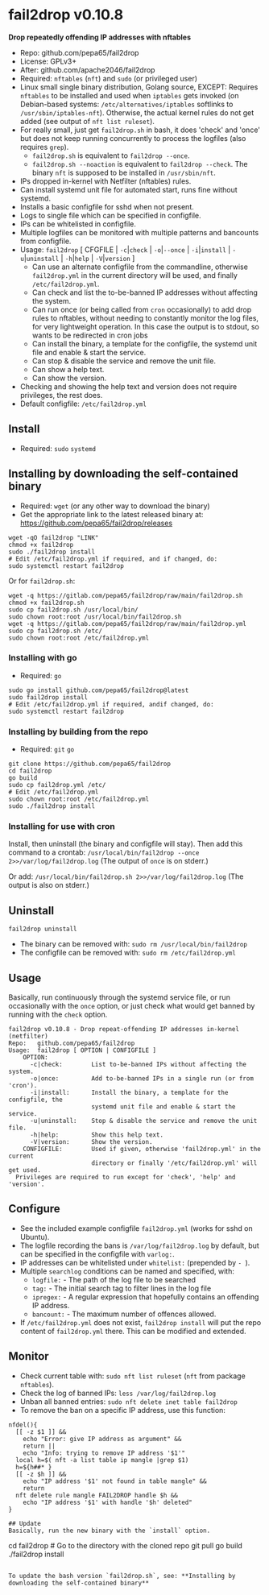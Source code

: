 # fail2drop v0.10.8
**Drop repeatedly offending IP addresses with nftables**

* Repo: github.com/pepa65/fail2drop
* License: GPLv3+
* After: github.com/apache2046/fail2drop
* Required: `nftables` (`nft`) and `sudo` (or privileged user)
* Linux small single binary distribution, Golang source, EXCEPT:
  Requires `nftables` to be installed and used when `iptables` gets invoked
  (on Debian-based systems: `/etc/alternatives/iptables` softlinks to `/usr/sbin/iptables-nft`).
  Otherwise, the actual kernel rules do not get added (see output of `nft list ruleset`).
* For really small, just get `fail2drop.sh` in bash, it does 'check' and 'once' but
  does not keep running concurrently to process the logfiles (also requires `grep`).
	- `fail2drop.sh` is equivalent to `fail2drop --once`.
	- `fail2drop.sh --noaction` is equivalent to `fail2drop --check`.
  The binary `nft` is supposed to be installed in `/usr/sbin/nft`.
* IPs dropped in-kernel with Netfilter (nftables) rules.
* Can install systemd unit file for automated start, runs fine without systemd.
* Installs a basic configfile for sshd when not present.
* Logs to single file which can be specified in configfile.
* IPs can be whitelisted in configfile.
* Multiple logfiles can be monitored with multiple patterns and bancounts from configfile.
* Usage: `fail2drop` [ CFGFILE | `-c`|`check` | `-o`|`--once` | `-i`|`install` | `-u`|`uninstall` | `-h`|`help` | `-V`|`version` ]
  - Can use an alternate configfile from the commandline, otherwise 
    `fail2drop.yml` in the current directory will be used, and finally `/etc/fail2drop.yml`.
  - Can check and list the to-be-banned IP addresses without affecting the system.
  - Can run once (or being called from `cron` occasionally) to add drop rules to nftables,
    without needing to constantly monitor the log files, for very lightweight operation.
		In this case the output is to stdout, so wants to be redirected in cron jobs
  - Can install the binary, a template for the configfile, the systemd unit file and enable & start the service.
  - Can stop & disable the service and remove the unit file.
  - Can show a help text.
  - Can show the version.
* Checking and showing the help text and version does not require privileges, the rest does.
* Default configfile: `/etc/fail2drop.yml`

## Install
* Required: `sudo` `systemd`

## Installing by downloading the self-contained binary
* Required: `wget` (or any other way to download the binary)
* Get the appropriate link to the latest released binary at:
  https://github.com/pepa65/fail2drop/releases

```
wget -qO fail2drop "LINK"
chmod +x fail2drop
sudo ./fail2drop install
# Edit /etc/fail2drop.yml if required, and if changed, do:
sudo systemctl restart fail2drop
```

Or for `fail2drop.sh`:
```
wget -q https://gitlab.com/pepa65/fail2drop/raw/main/fail2drop.sh
chmod +x fail2drop.sh
sudo cp fail2drop.sh /usr/local/bin/
sudo chown root:root /usr/local/bin/fail2drop.sh
wget -q https://gitlab.com/pepa65/fail2drop/raw/main/fail2drop.yml
sudo cp fail2drop.sh /etc/
sudo chown root:root /etc/fail2drop.yml
```

### Installing with go
* Required: `go`

```
sudo go install github.com/pepa65/fail2drop@latest
sudo fail2drop install
# Edit /etc/fail2drop.yml if required, andif changed, do:
sudo systemctl restart fail2drop
```

### Installing by building from the repo
* Required: `git` `go`

```
git clone https://github.com/pepa65/fail2drop
cd fail2drop
go build
sudo cp fail2drop.yml /etc/
# Edit /etc/fail2drop.yml
sudo chown root:root /etc/fail2drop.yml
sudo ./fail2drop install
```

### Installing for use with cron
Install, then uninstall (the binary and configfile will stay).
Then add this command to a crontab: `/usr/local/bin/fail2drop --once 2>>/var/log/fail2drop.log`
(The output of `once` is on stderr.)

Or add: `/usr/local/bin/fail2drop.sh 2>>/var/log/fail2drop.log`
(The output is also on stderr.)

## Uninstall
`fail2drop uninstall`

* The binary can be removed with: `sudo rm /usr/local/bin/fail2drop`
* The configfile can be removed with: `sudo rm /etc/fail2drop.yml`

## Usage
Basically, run continuously through the systemd service file,
or run occasionally with the `once` option,
or just check what would get banned by running with the `check` option.
```
fail2drop v0.10.8 - Drop repeat-offending IP addresses in-kernel (netfilter)
Repo:   github.com/pepa65/fail2drop
Usage:  fail2drop [ OPTION | CONFIGFILE ]
    OPTION:
      -c|check:        List to-be-banned IPs without affecting the system.
      -o|once:         Add to-be-banned IPs in a single run (or from 'cron').
      -i|install:      Install the binary, a template for the configfile, the
                       systemd unit file and enable & start the service.
      -u|uninstall:    Stop & disable the service and remove the unit file.
      -h|help:         Show this help text.
      -V|version:      Show the version.
    CONFIGFILE:        Used if given, otherwise 'fail2drop.yml' in the current
                       directory or finally '/etc/fail2drop.yml' will get used.
  Privileges are required to run except for 'check', 'help' and 'version'.
```

## Configure
* See the included example configfile `fail2drop.yml` (works for sshd on Ubuntu).
* The logfile recording the bans is `/var/log/fail2drop.log` by default,
  but can be specified in the configfile with `varlog:`.
* IP addresses can be whitelisted under `whitelist:` (prepended by `- `).
* Multiple `searchlog` conditions can be named and specified, with:
  - `logfile:` - The path of the log file to be searched
  - `tag:` - The initial search tag to filter lines in the log file
  - `ipregex:` - A regular expression that hopefully contains an offending IP address.
  - `bancount:` - The maximum number of offences allowed.
* If `/etc/fail2drop.yml` does not exist, `fail2drop install` will put the repo content
  of `fail2drop.yml` there. This can be modified and extended.

## Monitor
* Check current table with: `sudo nft list ruleset` (`nft` from package `nftables`).
* Check the log of banned IPs: `less /var/log/fail2drop.log`
* Unban all banned entries: `sudo nft delete inet table fail2drop`
* To remove the ban on a specific IP address, use this function:
```
nfdel(){
  [[ -z $1 ]] &&
    echo "Error: give IP address as argument" &&
    return ||
    echo "Info: trying to remove IP address '$1'"
  local h=$( nft -a list table ip mangle |grep $1)
  h=${h##* }
  [[ -z $h ]] &&
    echo "IP address '$1' not found in table mangle" &&
    return
  nft delete rule mangle FAIL2DROP handle $h &&
    echo "IP address '$1' with handle '$h' deleted"
}

## Update
Basically, run the new binary with the `install` option.
```
cd fail2drop  # Go to the directory with the cloned repo
git pull
go build
./fail2drop install
```

To update the bash version `fail2drop.sh`, see: **Installing by downloading the self-contained binary**
